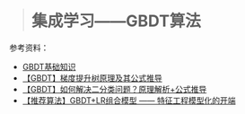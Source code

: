 > # 集成学习——GBDT算法

参考资料：

* [GBDT基础知识](https://www.bilibili.com/video/BV1mN411Z7j1?spm_id_from=333.999.0.0)
* [【GBDT】梯度提升树原理及其公式推导](https://www.bilibili.com/video/BV1K5411g7nB?spm_id_from=333.999.0.0)
* [【GBDT】如何解决二分类问题？原理解析+公式推导](https://www.bilibili.com/video/BV1z44y1r7ta?spm_id_from=333.999.0.0)
* [【推荐算法】GBDT+LR组合模型 —— 特征工程模型化的开端](https://www.bilibili.com/video/BV1A64y1o7YZ?spm_id_from=333.999.0.0)

